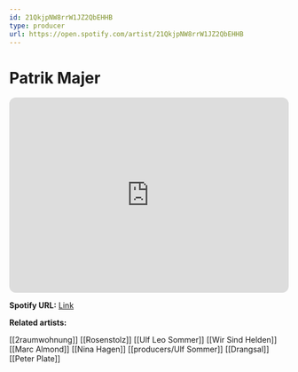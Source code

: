 ```yaml
---
id: 21QkjpNW8rrW1JZ2QbEHHB
type: producer
url: https://open.spotify.com/artist/21QkjpNW8rrW1JZ2QbEHHB
---
```

# Patrik Majer

<iframe style="border-radius:12px" src="https://open.spotify.com/embed/artist/21QkjpNW8rrW1JZ2QbEHHB" width="100%" height="352" frameBorder="0" allowfullscreen="" allow="autoplay; clipboard-write; encrypted-media; fullscreen; picture-in-picture" loading="lazy"></iframe>

**Spotify URL:** [Link](https://open.spotify.com/artist/21QkjpNW8rrW1JZ2QbEHHB)

**Related artists:**

[[2raumwohnung]]
[[Rosenstolz]]
[[Ulf Leo Sommer]]
[[Wir Sind Helden]]
[[Marc Almond]]
[[Nina Hagen]]
[[producers/Ulf Sommer]]
[[Drangsal]]
[[Peter Plate]]
